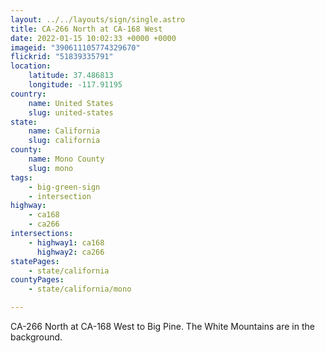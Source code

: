 ```yaml
---
layout: ../../layouts/sign/single.astro
title: CA-266 North at CA-168 West
date: 2022-01-15 10:02:33 +0000 +0000
imageid: "390611105774329670"
flickrid: "51839335791"
location:
    latitude: 37.486813
    longitude: -117.91195
country:
    name: United States
    slug: united-states
state:
    name: California
    slug: california
county:
    name: Mono County
    slug: mono
tags:
    - big-green-sign
    - intersection
highway:
    - ca168
    - ca266
intersections:
    - highway1: ca168
      highway2: ca266
statePages:
    - state/california
countyPages:
    - state/california/mono

---
```

CA-266 North at CA-168 West to Big Pine.  The White Mountains are in the background.